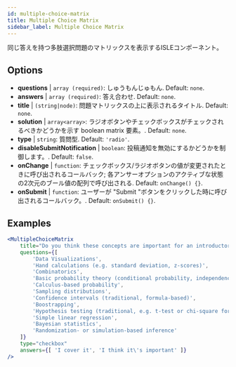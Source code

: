 ```yaml
---
id: multiple-choice-matrix 
title: Multiple Choice Matrix
sidebar_label: Multiple Choice Matrix
---
```


同じ答えを持つ多肢選択問題のマトリックスを表示するISLEコンポーネント。

## Options

* __questions__ | `array (required)`: しゅうもんじゅもん. Default: `none`.
* __answers__ | `array (required)`: 答え合わせ. Default: `none`.
* __title__ | `(string|node)`: 問題マトリックスの上に表示されるタイトル. Default: `none`.
* __solution__ | `array<array>`: ラジオボタンやチェックボックスがチェックされるべきかどうかを示す boolean matrix 要素。. Default: `none`.
* __type__ | `string`: 質問型. Default: `'radio'`.
* __disableSubmitNotification__ | `boolean`: 投稿通知を無効にするかどうかを制御します。. Default: `false`.
* __onChange__ | `function`: チェックボックス/ラジオボタンの値が変更されたときに呼び出されるコールバック; 各アンサーオプションのアクティブな状態の2次元のブール値の配列で呼び出される. Default: `onChange() {}`.
* __onSubmit__ | `function`: ユーザーが "Submit "ボタンをクリックした時に呼び出されるコールバック。. Default: `onSubmit() {}`.


## Examples

```jsx live
<MultipleChoiceMatrix 
    title="Do you think these concepts are important for an introductory statistics course, and do you (or your department) cover them in your introductory courses?" id="topics" 
    questions={[
        'Data Visualizations',
        'Hand calculations (e.g. standard deviation, z-scores)',
        'Combinatorics',
        'Basic probability theory (conditional probability, independence...)',
        'Calculus-based probability',
        'Sampling distributions',
        'Confidence intervals (traditional, formula-based)',
        'Boostrapping',
        'Hypothesis testing (traditional, e.g. t-test or chi-square formulas and tables)',
        'Simple linear regression',
        'Bayesian statistics',
        'Randomization- or simulation-based inference'
    ]}
    type="checkbox" 
    answers={[ 'I cover it', 'I think it\'s important' ]} 
/>
```
